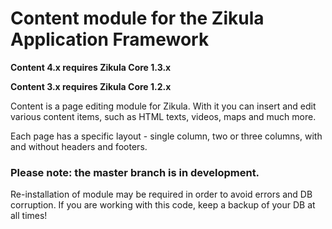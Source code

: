 ﻿Content module for the Zikula Application Framework
===================================================

**__Content 4.x requires Zikula Core 1.3.x__**

**__Content 3.x requires Zikula Core 1.2.x__**

Content is a page editing module for Zikula. With it you can insert and edit
various content items, such as HTML texts, videos, maps and much more.

Each page has a specific layout - single column, two or three columns, with and
without headers and footers.

### Please note: the master branch is in development.
Re-installation of module may be required in order to avoid  errors and DB corruption.
If you are working with this code, keep a backup of your DB at all times!
